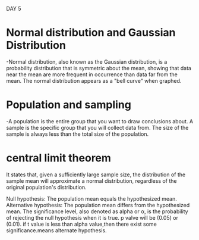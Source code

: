 DAY 5

# Normal distribution and Gaussian Distribution

-Normal distribution, also known as the Gaussian distribution, is a probability distribution that is symmetric about the mean, showing that data near the mean are more frequent in occurrence than data far from the mean. The normal distribution appears as a "bell curve" when graphed.

# Population and sampling

-A population is the entire group that you want to draw conclusions about. A sample is the specific group that you will collect data from. The size of the sample is always less than the total size of the population.

# central limit theorem

It states that, given a sufficiently large sample size, the distribution of the sample mean will approximate a normal distribution, regardless of the original population's distribution.

Null hypothesis: The population mean equals the hypothesized mean.
Alternative hypothesis: The population mean differs from the hypothesized mean.
The significance level, also denoted as alpha or α, is the probability of rejecting the null hypothesis when it is true.
p valve will be (0.05) or (0.01).
if t value is less than alpha value,then there exist some significance.means alternate hypothesis.
